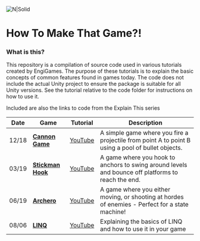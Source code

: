 ![N|Solid](https://www.engigames.ca/wp-content/uploads/2018/07/cropped-PNG-2-3-1200x214.png)


# __How To Make That Game?!__



### What is this?
This repository is a compilation of source code used in various tutorials created by EngiGames. The purpose of these tutorials is to explain the basic concepts of common features found in games today. The code does not include the actual Unity project to ensure the package is suitable for all Unity versions. See the tutorial relative to the code folder for instructions on how to use it. 

Included are also the links to code from the Explain This series



| Date | Game | Tutorial | Description |
| ----- | ----- | ------ | ----------- |
| 12/18 | [__Cannon Game__](https://bitbucket.org/EngiGamesBitbucket/howtomakethatgame/src/master/FireBalls3D%20Example/) | [YouTube](https://www.youtube.com/watch?v=KGkQLHZC4bI) | A simple game where you fire a projectile from point A to point B using a pool of bullet objects.
| 03/19 | [__Stickman Hook__](https://bitbucket.org/EngiGamesBitbucket/howtomakethatgame/src/master/Stickman%20Example/) | [YouTube](https://www.youtube.com/watch?v=1DF_Qm-Feyk) | A game where you hook to anchors to swing around levels and bounce off platforms to reach the end.
| 06/19 | [__Archero__](https://bitbucket.org/EngiGamesBitbucket/howtomakethatgame/src/master/Archero%20Example/) | [YouTube](https://www.youtube.com/watch?v=7jzC4a9Nzes) | A game where you either moving, or shooting at hordes of enemies - Perfect for a state machine!
| 08/06 | [__LINQ__](https://bitbucket.org/EngiGamesBitbucket/howtomakethatgame/src/master/LINQ%20Examples/) | [YouTube](https://www.youtube.com/watch?v=moZmgvF5hb4) | Explaining the basics of LINQ and how to use it in your game

